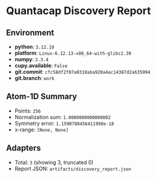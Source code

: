 # Quantacap Discovery Report

## Environment
- **python**: `3.12.10`
- **platform**: `Linux-6.12.13-x86_64-with-glibc2.39`
- **numpy**: `2.3.4`
- **cupy.available**: `False`
- **git.commit**: `cfc58df2f07a0318aba920a4ac14387d2a635994`
- **git.branch**: `work`

## Atom-1D Summary
- Points: `256`
- Normalization sum: `1.0000000000000002`
- Symmetry error: `1.1590788456411998e-18`
- x-range: `[None, None]`

## Adapters
- Total: `3` (showing 3, truncated 0)
- Report JSON: `artifacts/discovery_report.json`
